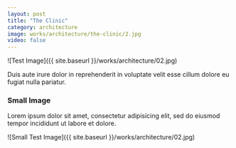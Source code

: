 ```yaml
---
layout: post
title: "The Clinic"
category: architecture
image: works/architecture/the-clinic/2.jpg
video: false
---
```


![Test Image]({{ site.baseurl }}/works/architecture/02.jpg)

Duis aute irure dolor in reprehenderit in voluptate velit esse cillum dolore eu fugiat nulla pariatur.

### Small Image

Lorem ipsum dolor sit amet, consectetur adipisicing elit, sed do eiusmod tempor incididunt ut labore et dolore.

![Small Test Image]({{ site.baseurl }}/works/architecture/02.jpg)
